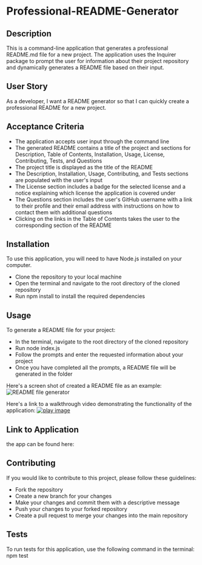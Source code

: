 # Professional-README-Generator


## Description
This is a command-line application that generates a professional README.md file for a new project. The application uses the Inquirer package to prompt the user for information about their project repository and dynamically generates a README file based on their input.


## User Story
As a developer, I want a README generator so that I can quickly create a professional README for a new project.


## Acceptance Criteria
- The application accepts user input through the command line
- The generated README contains a title of the project and sections for Description, Table of Contents, Installation, Usage, License, Contributing, Tests, and Questions
- The project title is displayed as the title of the README
- The Description, Installation, Usage, Contributing, and Tests sections are populated with the user's input
- The License section includes a badge for the selected license and a notice explaining which license the application is covered under
- The Questions section includes the user's GitHub username with a link to their profile and their email address with instructions on how to contact them with additional questions
- Clicking on the links in the Table of Contents takes the user to the corresponding section of the README


## Installation
To use this application, you will need to have Node.js installed on your computer.

- Clone the repository to your local machine
- Open the terminal and navigate to the root directory of the cloned repository
- Run npm install to install the required dependencies


## Usage
To generate a README file for your project:

- In the terminal, navigate to the root directory of the cloned repository
- Run node index.js
- Follow the prompts and enter the requested information about your project
- Once you have completed all the prompts, a README file will be generated in the folder

Here's a screen shot of created a README file as an example:
![README file generator](https://user-images.githubusercontent.com/124220654/232969011-7921e95d-98e1-44ee-8521-a0d03649a54f.jpg)


Here's a link to a walkthrough video demonstrating the functionality of the application:
[![play image](https://user-images.githubusercontent.com/124220654/232980789-98efdcfd-579f-4389-a10f-8822b54bbeaa.jpg)](https://clipchamp.com/watch/Dne8sd75Qkl)



## Link to Application
the app can be found here: 


## Contributing
If you would like to contribute to this project, please follow these guidelines:

- Fork the repository
- Create a new branch for your changes
- Make your changes and commit them with a descriptive message
- Push your changes to your forked repository
- Create a pull request to merge your changes into the main repository


## Tests
To run tests for this application, use the following command in the terminal:
npm test

